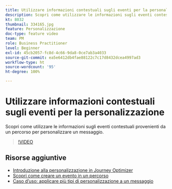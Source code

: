 ```yaml
---
title: Utilizzare informazioni contestuali sugli eventi per la personalizzazione
description: Scopri come utilizzare le informazioni sugli eventi contestuali provenienti da un percorso per personalizzare un messaggio.
kt: 8032
thumbnail: 334165.jpg
feature: Personalizzazione
doc-type: feature video
team: PM
role: Business Practitioner
level: Beginner
exl-id: 45cb2057-fc8d-4c66-9da8-0ce7ab3a4033
source-git-commit: ea5e6412db4fae88122c7c17d8432dcea4997ad3
workflow-type: ht
source-wordcount: '95'
ht-degree: 100%

---
```


# Utilizzare informazioni contestuali sugli eventi per la personalizzazione

Scopri come utilizzare le informazioni sugli eventi contestuali provenienti da un percorso per personalizzare un messaggio.

>[!VIDEO](https://video.tv.adobe.com/v/334165?quality=12)

## Risorse aggiuntive

* [Introduzione alla personalizzazione in Journey Optimizer](https://experienceleague.adobe.com/docs/journey-optimizer/using/create-messages/personalization/personalize.html?lang=it)
* [Scopri come creare un evento in un percorso](https://experienceleague.adobe.com/docs/journey-optimizer/using/get-started/configure-journeys/events-journeys/unitary-events/about-creating.html?lang=it)
* [Caso d’uso: applicare più tipi di personalizzazione a un messaggio](https://experienceleague.adobe.com/docs/journey-optimizer/using/create-messages/personalization/personalization-use-case.html?lang=it)
